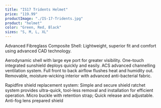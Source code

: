 ```yaml
---
title: "IS17 Tridents Helmet"
price: "119.99"
productImage: "./IS-17-Tridents.jpg"
product: "helmet"
color: "Green, Red, Black"
sizes: "S, M, L, XL"
---
```


Advanced Fibreglass Composite Shell: Lightweight, superior fit and comfort using advanced CAD technology. 

Aerodynamic shell with large eye port for greater visibility. One-touch integrated sunshield deploys quickly and easily. ACS advanced channelling ventilation system. Full front to back airflow flushes heat and humidity out. Removable, moisture-wicking interior with advanced anti-bacterial fabric.

Rapidfire shield replacement system: Simple and secure shield ratchet system provides ultra-quick, tool-less removal and installation for efficient operation. Micro buckle with retention strap; Quick release and adjustable. Anti-fog lens prepared shield